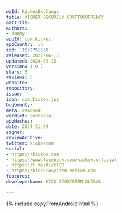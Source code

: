 ```yaml
---
wsId: kickexExchange
title: KICKEX SECURELY CRYPTOCURRENCY
altTitle: 
authors:
- danny
appId: com.kickex
appCountry: in
idd: '1532751538'
released: 2022-06-15
updated: 2024-09-15
version: 1.9.7
stars: 5
reviews: 5
website: 
repository: 
issue: 
icon: com.kickex.jpg
bugbounty: 
meta: removed
verdict: custodial
appHashes: 
date: 2024-11-29
signer: 
reviewArchive: 
twitter: kickexcom
social:
- https://kickex.com
- https://www.facebook.com/kickex.official
- https://t.me/KickICO
- https://kickecosystem.medium.com
features: 
developerName: KICK ECOSYSTEM GLOBAL

---
```


{% include copyFromAndroid.html %}
